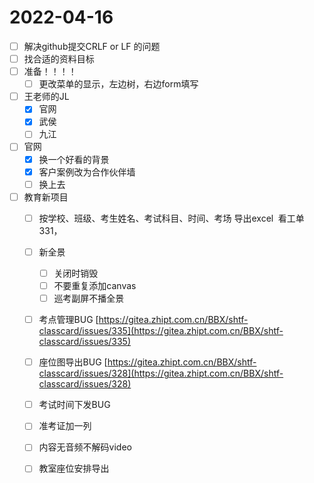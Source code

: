 # 2022-04-16
 - [ ] 解决github提交CRLF or LF 的问题
 - [ ] 找合适的资料目标
 - [ ] 准备！！！！
   - [ ] 更改菜单的显示，左边树，右边form填写
 - [ ] 王老师的JL
   - [x] 官网
   - [x] 武侯
   - [ ] 九江
 - [ ] 官网
   - [x]  换一个好看的背景
   - [x]  客户案例改为合作伙伴墙
   - [ ]  换上去
 - [ ] 教育新项目
   - [ ] 按学校、班级、考生姓名、考试科目、时间、考场 导出excel  看工单331，
   - [ ] 新全景
     - [ ] 关闭时销毁
     - [ ] 不要重复添加canvas
     - [ ] 巡考副屏不播全景
   - [ ] 考点管理BUG [https://gitea.zhipt.com.cn/BBX/shtf-classcard/issues/335](https://gitea.zhipt.com.cn/BBX/shtf-classcard/issues/335)
   - [ ] 座位图导出BUG [https://gitea.zhipt.com.cn/BBX/shtf-classcard/issues/328](https://gitea.zhipt.com.cn/BBX/shtf-classcard/issues/328)
   - [ ] 考试时间下发BUG
   - [ ] 准考证加一列
   
   - [ ] 内容无音频不解码video
   - [ ] 教室座位安排导出